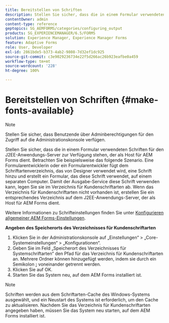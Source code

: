 ```yaml
---
title: Bereitstellen von Schriften
description: Stellen Sie sicher, dass die in einem Formular verwendeten Schriften für den J2EE-Anwendungs-Server zur Verfügung stehen, der als Host für AEM Forms dient.
contentOwner: admin
content-type: reference
geptopics: SG_AEMFORMS/categories/configuring_output
products: SG_EXPERIENCEMANAGER/6.5/FORMS
solution: Experience Manager, Experience Manager Forms
feature: Adaptive Forms
role: User, Developer
exl-id: 2861bde5-b373-4ab2-9808-7d32ef1dc925
source-git-commit: c3e9029236734e22f5d266ac26b923eafbe0a459
workflow-type: tm+mt
source-wordcount: '228'
ht-degree: 100%

---
```


# Bereitstellen von Schriften {#make-fonts-available}

>[!NOTE]
> 
> Stellen Sie sicher, dass Benutzende über Adminberechtigungen für den Zugriff auf die Administrationskonsole verfügen.

Stellen Sie sicher, dass die in einem Formular verwendeten Schriften für den J2EE-Anwendungs-Server zur Verfügung stehen, der als Host für AEM Forms dient. Betrachten Sie beispielsweise das folgende Szenario. Eine Formularentwicklerin oder ein Formularentwickler fügt dem Schriftartenverzeichnis, das von Designer verwendet wird, eine Schrift hinzu und erstellt ein Formular, das diese Schrift verwendet, auf einem separaten Computer. Damit der Ausgabe-Service diese Schrift verwenden kann, legen Sie sie im Verzeichnis für Kundenschriftarten ab. Wenn das Verzeichnis für Kundenschriftarten nicht vorhanden ist, erstellen Sie ein entsprechendes Verzeichnis auf dem J2EE-Anwendungs-Server, der als Host für AEM Forms dient.

Weitere Informationen zu Schrifteinstellungen finden Sie unter [Konfigurieren allgemeiner AEM Forms-Einstellungen](/help/forms/using/admin-help/configure-general-aem-forms-settings.md#configure-general-aem-forms-settings).

**Angeben des Speicherorts des Verzeichnisses für Kundenschriftarten**

1. Klicken Sie in der Administrationskonsole auf „Einstellungen“ > „Core-Systemeinstellungen“ > „Konfigurationen“.
1. Geben Sie im Feld „Speicherort des Verzeichnisses für Systemschriftarten“ den Pfad für das Verzeichnis für Kundenschriftarten an. Mehrere Ordner können hinzugefügt werden, indem sie durch ein Semikolon **;** voneinander getrennt werden.
1. Klicken Sie auf OK.
1. Starten Sie das System neu, auf dem AEM Forms installiert ist.

>[!NOTE]
>
>Schriften werden aus dem Schriftarten-Cache des Windows-Systems ausgewählt, und ein Neustart des Systems ist erforderlich, um den Cache zu aktualisieren. Nachdem Sie das Verzeichnis für Kundenschriftarten angegeben haben, müssen Sie das System neu starten, auf dem AEM Forms installiert ist.

